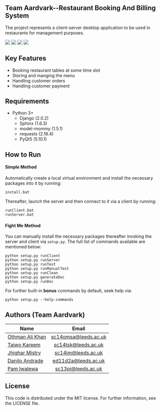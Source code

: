 ## Team Aardvark--Restaurant Booking And Billing System

The project represents a client-server desktop application to be used in restaurants for management purposes.

![](assets/demo_splash.png)
![](assets/demo_menu.png)
![](assets/demo_order.png)
![](assets/demo_booking.png)


## Key Features

* Booking restaurant tables at some time slot
* Storing and manging the menu
* Handling customer orders
* Handling customer payment


## Requirements

* Python 3+
  * Django (2.0.2)
  * Sphinx (1.6.3)
  * model-mommy (1.5.1)
  * requests (2.18.4)
  * PyQt5 (5.10.1)


## How to Run

#### Simple Method

Automatically create a local virtual environment and install the necessary
packages into it by running:

    install.bat

Thereafter, launch the server and then connect to it via a client by running:

    runClient.bat
    runServer.bat

#### Fight Me Method

You can manually install the necessary packages thereafter invoking the server
and client via `setup.py`. The full list of commands available are mentioned
below:

    python setup.py runClient
    python setup.py runServer
    python setup.py runTest
    python setup.py runManualTest
    python setup.py runClean
    python setup.py generateDoc
    python setup.py runDoc

For further built-in **bonus** commands by default, seek help via:

    python setup.py --help-commands


## Authors (Team Aardvark)

|                       Name                        |         Email        |
| ------------------------------------------------- |:--------------------:|
| [Othman Ali Khan](https://gitlab.com/u/sc14omsa)  | sc14omsa@leeds.ac.uk |
| [Taiwo Kareem](https://gitlab.com/u/sc14tsk)      | sc14tsk@leeds.ac.uk  |
| [Jhighar Mistry](https://gitlab.com/u/sc14jm)     | sc14jm@leeds.ac.uk   |
| [Danilo Andrade](https://gitlab.com/u/ed11d2a)    | ed11d2a@leeds.ac.uk  |
| [Pam Iwalewa](https://gitlab.com/u/sc13pi)        | sc13pi@leeds.ac.uk   |


## License

This code is distributed under the MIT license. For further information, see the LICENSE file.
